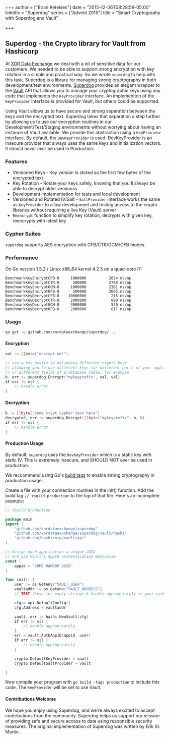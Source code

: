 +++
author = ["Brian Ketelsen"]
date = "2015-12-06T08:28:59-05:00"
linktitle = "Superdog"
series = ["Advent 2015"]
title = "Smart Cryptography with Superdog and Vault"

+++

## Superdog - the Crypto library for Vault from Hashicorp

At [XOR Data Exchange](http://xor.exchange) we deal with a lot of sensitive data for our customers.  We needed to be able to support strong encryption with key rotation in a simple and practical way.  So we wrote `superdog` to help with this task. Superdog is a library for managing strong cryptography in both development/test environments.  [Superdog](https://github.com/xordataexchange/superdog) provides an elegant wrapper to the [Vault](https://www.vaultproject.io) API that allows you to manage your cryptographic keys using any code that implements the `KeyProvider` interface.  An implemention of the `KeyProvider` interface is provided for Vault, but others could be supported.

Using Vault allows us to have secure and strong separation between the keys and the encrypted text.  Superdog takes that separation a step further by allowing us to use our encryption routines in our Development/Test/Staging environments without worrying about having an instance of Vault available.  We provide this abstraction using a `KeyProvider` interface.  By default, the `DevKeyProvider` is used.  DevKeyProvider is an insecure provider that always uses the same keys and initialization vectors.  It should *never ever* be used in Production.

### Features

-  Versioned Keys - Key version is stored as the first few bytes of the encrypted text
-  Key Rotation - Rotate your keys safely, knowing that you'll always be able to decrypt older versionss
-  Development implementation for tests and local development
-  Versioned and Rotated IV/Salt - `SaltProvider` interface works the same as `KeyProvider` to allow development and testing access to the crypto libraries without requiring a live Key (Vault) server
-  `Reencrypt` function to simplify key rotation, decrypts with given key, reencrypts with latest key

### Cypher Suites

`superdog` supports AES encryption with CFB/CTR/GCM/OFB modes.


### Performance

On Go version 1.5.2 / Linux x86_64 kernel 4.2.5 on a quad-core i7:

```
BenchmarkKeyEncryptCFB-8	 1000000	      2024 ns/op
BenchmarkKeyEncryptCTR-8	  500000	      2748 ns/op
BenchmarkKeyEncryptGCM-8	 1000000	      2381 ns/op
BenchmarkKeyEncryptOFB-8	  500000	      2665 ns/op
BenchmarkKeyDecryptCFB-8	10000000	       215 ns/op
BenchmarkKeyDecryptCTR-8	 2000000	       898 ns/op
BenchmarkKeyDecryptGCM-8	 3000000	       520 ns/op
BenchmarkKeyDecryptOFB-8	 2000000	       817 ns/op
```

### Usage

`go get -u github.com/xordataexchange/superdog/...`

#### Encryption
```go
val := []byte("encrypt me!")

// use a key prefix to delineate different crypto keys
// allowing you to use different keys for different parts of your application
// or different fields of a database table, for example
b, err := superdog.Encrypt("mykeyprefix", val, val)
if err != nil {
	// handle error
}
```
#### Decryption
```go
b := []byte["some crypt cypher text here"]
decrypted, err := superdog.Decrypt([]byte("mykeyprefix", b, b)
if err != nil {
	// handle error
}

```

#### Production Usage
By default, `superdog` uses the `DevKeyProvider` which is a static key with static IV.  This is extremely insecure, and SHOULD NOT ever be used in production.

We reccommend using Go's [build tags](https://golang.org/pkg/go/build/) to enable strong cryptography in production usage.

Create a file with your connection routines in the init() function.  Add the build tag `// +build production` to the top of that file.  Here's an incomplete example:

```go
// +build production

package main
import (
	"github.com/xordataexchange/superdog"
	"github.com/xordataexxchange/superdog/vault/hashi"
	"github.com/hashicorp/vault/api"
)

// Assign each application a unique UUID
// and use Vault's AppID authentication mechanism
const (
	appid = "SOME RANDOM UUID"
)

func init() {
	user := os.Getenv("VAULT_USER")
	vaultaddr := os.Getenv("VAULT_ADDRESS")
	// TEST these for empty strings & handle appropriately in your code

	cfg:= api.DefaultConfig()
	cfg.Address = vaultaddr

	vault, err := hashi.NewVault(cfg)
	if err != nil {
		// handle appropriately
	}
	err = vault.AuthAppID(appid, user)
	if err != nil {
		// handle appropriately
	}

	crypto.DefaultKeyProvider = vault
	crypto.DefaultSaltProvider = vault

}

```
Now compile your program with `go build -tags production` to include this code.  The `KeyProvider` will be set to use Vault.

#### Contributions Welcome
We hope you enjoy using Superdog, and we're always excited to accept contributions from the community.  Superdog helps us support our mission of providing safe and secure access to data using responsible security measures.  The original implementation of Superdog was written by Erik St. Martin.
